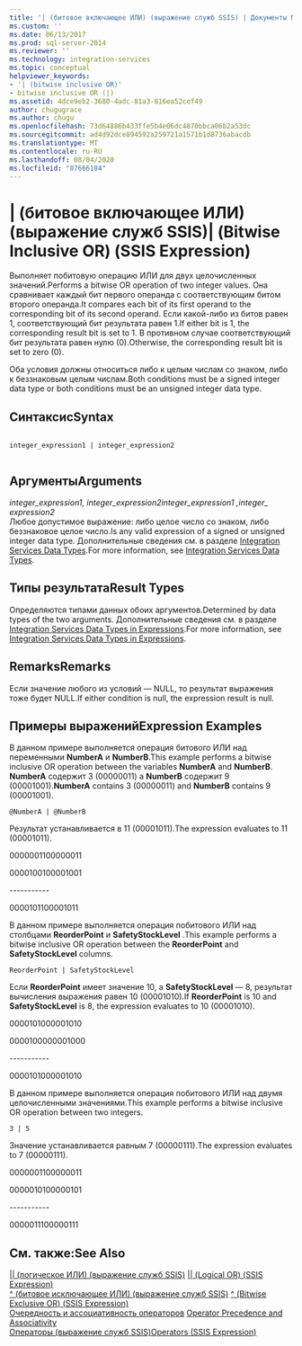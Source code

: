 ```yaml
---
title: '| (битовое включающее ИЛИ) (выражение служб SSIS) | Документы Майкрософт'
ms.custom: ''
ms.date: 06/13/2017
ms.prod: sql-server-2014
ms.reviewer: ''
ms.technology: integration-services
ms.topic: conceptual
helpviewer_keywords:
- '| (bitwise inclusive OR)'
- bitwise inclusive OR (|)
ms.assetid: 4dce9eb2-3680-4adc-81a3-816ea52cef49
author: chugugrace
ms.author: chugu
ms.openlocfilehash: 73d64886b433ffe5b4e06dc4870bbca06b2a53dc
ms.sourcegitcommit: ad4d92dce894592a259721a1571b1d8736abacdb
ms.translationtype: MT
ms.contentlocale: ru-RU
ms.lasthandoff: 08/04/2020
ms.locfileid: "87666184"
---
```

# <a name="-bitwise-inclusive-or-ssis-expression"></a><span data-ttu-id="762a7-102">| (битовое включающее ИЛИ) (выражение служб SSIS)</span><span class="sxs-lookup"><span data-stu-id="762a7-102">| (Bitwise Inclusive OR) (SSIS Expression)</span></span>
  <span data-ttu-id="762a7-103">Выполняет побитовую операцию ИЛИ для двух целочисленных значений.</span><span class="sxs-lookup"><span data-stu-id="762a7-103">Performs a bitwise OR operation of two integer values.</span></span> <span data-ttu-id="762a7-104">Она сравнивает каждый бит первого операнда с соответствующим битом второго операнда.</span><span class="sxs-lookup"><span data-stu-id="762a7-104">It compares each bit of its first operand to the corresponding bit of its second operand.</span></span> <span data-ttu-id="762a7-105">Если какой-либо из битов равен 1, соответствующий бит результата равен 1.</span><span class="sxs-lookup"><span data-stu-id="762a7-105">If either bit is 1, the corresponding result bit is set to 1.</span></span> <span data-ttu-id="762a7-106">В противном случае соответствующий бит результата равен нулю (0).</span><span class="sxs-lookup"><span data-stu-id="762a7-106">Otherwise, the corresponding result bit is set to zero (0).</span></span>  
  
 <span data-ttu-id="762a7-107">Оба условия должны относиться либо к целым числам со знаком, либо к беззнаковым целым числам.</span><span class="sxs-lookup"><span data-stu-id="762a7-107">Both conditions must be a signed integer data type or both conditions must be an unsigned integer data type.</span></span>  
  
## <a name="syntax"></a><span data-ttu-id="762a7-108">Синтаксис</span><span class="sxs-lookup"><span data-stu-id="762a7-108">Syntax</span></span>  
  
```  
  
integer_expression1 | integer_expression2  
  
```  
  
## <a name="arguments"></a><span data-ttu-id="762a7-109">Аргументы</span><span class="sxs-lookup"><span data-stu-id="762a7-109">Arguments</span></span>  
 <span data-ttu-id="762a7-110">*integer_expression1, integer_expression2*</span><span class="sxs-lookup"><span data-stu-id="762a7-110">*integer_expression1 ,integer_ expression2*</span></span>  
 <span data-ttu-id="762a7-111">Любое допустимое выражение: либо целое число со знаком, либо беззнаковое целое число.</span><span class="sxs-lookup"><span data-stu-id="762a7-111">Is any valid expression of a signed or unsigned integer data type.</span></span> <span data-ttu-id="762a7-112">Дополнительные сведения см. в разделе [Integration Services Data Types](../data-flow/integration-services-data-types.md).</span><span class="sxs-lookup"><span data-stu-id="762a7-112">For more information, see [Integration Services Data Types](../data-flow/integration-services-data-types.md).</span></span>  
  
## <a name="result-types"></a><span data-ttu-id="762a7-113">Типы результата</span><span class="sxs-lookup"><span data-stu-id="762a7-113">Result Types</span></span>  
 <span data-ttu-id="762a7-114">Определяются типами данных обоих аргументов.</span><span class="sxs-lookup"><span data-stu-id="762a7-114">Determined by data types of the two arguments.</span></span> <span data-ttu-id="762a7-115">Дополнительные сведения см. в разделе [Integration Services Data Types in Expressions](integration-services-data-types-in-expressions.md).</span><span class="sxs-lookup"><span data-stu-id="762a7-115">For more information, see [Integration Services Data Types in Expressions](integration-services-data-types-in-expressions.md).</span></span>  
  
## <a name="remarks"></a><span data-ttu-id="762a7-116">Remarks</span><span class="sxs-lookup"><span data-stu-id="762a7-116">Remarks</span></span>  
 <span data-ttu-id="762a7-117">Если значение любого из условий — NULL, то результат выражения тоже будет NULL.</span><span class="sxs-lookup"><span data-stu-id="762a7-117">If either condition is null, the expression result is null.</span></span>  
  
## <a name="expression-examples"></a><span data-ttu-id="762a7-118">Примеры выражений</span><span class="sxs-lookup"><span data-stu-id="762a7-118">Expression Examples</span></span>  
 <span data-ttu-id="762a7-119">В данном примере выполняется операция битового ИЛИ над переменными **NumberA** и **NumberB**.</span><span class="sxs-lookup"><span data-stu-id="762a7-119">This example performs a bitwise inclusive OR operation between the variables **NumberA** and **NumberB**.</span></span> <span data-ttu-id="762a7-120">**NumberA** содержит 3 (00000011) а **NumberB** содержит 9 (00001001).</span><span class="sxs-lookup"><span data-stu-id="762a7-120">**NumberA** contains 3 (00000011) and **NumberB** contains 9 (00001001).</span></span>  
  
```  
@NumberA | @NumberB  
```  
  
 <span data-ttu-id="762a7-121">Результат устанавливается в 11 (00001011).</span><span class="sxs-lookup"><span data-stu-id="762a7-121">The expression evaluates to 11 (00001011).</span></span>  
  
 <span data-ttu-id="762a7-122">00000011</span><span class="sxs-lookup"><span data-stu-id="762a7-122">00000011</span></span>  
  
 <span data-ttu-id="762a7-123">00001001</span><span class="sxs-lookup"><span data-stu-id="762a7-123">00001001</span></span>  
  
 ----------\-  
  
 <span data-ttu-id="762a7-124">00001011</span><span class="sxs-lookup"><span data-stu-id="762a7-124">00001011</span></span>  
  
 <span data-ttu-id="762a7-125">В данном примере выполняется операция побитового ИЛИ над столбцами **ReorderPoint** и **SafetyStockLevel** .</span><span class="sxs-lookup"><span data-stu-id="762a7-125">This example performs a bitwise inclusive OR operation between the **ReorderPoint** and **SafetyStockLevel** columns.</span></span>  
  
```  
ReorderPoint | SafetyStockLevel  
```  
  
 <span data-ttu-id="762a7-126">Если **ReorderPoint** имеет значение 10, а **SafetyStockLevel** — 8, результат вычисления выражения равен 10 (00001010).</span><span class="sxs-lookup"><span data-stu-id="762a7-126">If **ReorderPoint** is 10 and **SafetyStockLevel** is 8, the expression evaluates to 10 (00001010).</span></span>  
  
 <span data-ttu-id="762a7-127">00001010</span><span class="sxs-lookup"><span data-stu-id="762a7-127">00001010</span></span>  
  
 <span data-ttu-id="762a7-128">00001000</span><span class="sxs-lookup"><span data-stu-id="762a7-128">00001000</span></span>  
  
 ----------\-  
  
 <span data-ttu-id="762a7-129">00001010</span><span class="sxs-lookup"><span data-stu-id="762a7-129">00001010</span></span>  
  
 <span data-ttu-id="762a7-130">В данном примере выполняется операция побитового ИЛИ над двумя целочисленными значениями.</span><span class="sxs-lookup"><span data-stu-id="762a7-130">This example performs a bitwise inclusive OR operation between two integers.</span></span>  
  
```  
3 | 5   
```  
  
 <span data-ttu-id="762a7-131">Значение устанавливается равным 7 (00000111).</span><span class="sxs-lookup"><span data-stu-id="762a7-131">The expression evaluates to 7 (00000111).</span></span>  
  
 <span data-ttu-id="762a7-132">00000011</span><span class="sxs-lookup"><span data-stu-id="762a7-132">00000011</span></span>  
  
 <span data-ttu-id="762a7-133">00000101</span><span class="sxs-lookup"><span data-stu-id="762a7-133">00000101</span></span>  
  
 ----------\-  
  
 <span data-ttu-id="762a7-134">00000111</span><span class="sxs-lookup"><span data-stu-id="762a7-134">00000111</span></span>  
  
## <a name="see-also"></a><span data-ttu-id="762a7-135">См. также:</span><span class="sxs-lookup"><span data-stu-id="762a7-135">See Also</span></span>  
 <span data-ttu-id="762a7-136">[&#124;&#124; (логическое ИЛИ) (выражение служб SSIS)](logical-or-ssis-expression.md) </span><span class="sxs-lookup"><span data-stu-id="762a7-136">[&#124;&#124; &#40;Logical OR&#41; &#40;SSIS Expression&#41;](logical-or-ssis-expression.md) </span></span>  
 <span data-ttu-id="762a7-137">[^ (битовое исключающее ИЛИ) (выражение служб SSIS)](bitwise-exclusive-or-ssis-expression.md) </span><span class="sxs-lookup"><span data-stu-id="762a7-137">[^ &#40;Bitwise Exclusive OR&#41; &#40;SSIS Expression&#41;](bitwise-exclusive-or-ssis-expression.md) </span></span>  
 <span data-ttu-id="762a7-138">[Очередность и ассоциативность операторов](operator-precedence-and-associativity.md) </span><span class="sxs-lookup"><span data-stu-id="762a7-138">[Operator Precedence and Associativity](operator-precedence-and-associativity.md) </span></span>  
 [<span data-ttu-id="762a7-139">Операторы (выражение служб SSIS)</span><span class="sxs-lookup"><span data-stu-id="762a7-139">Operators &#40;SSIS Expression&#41;</span></span>](operators-ssis-expression.md)  
  
  
